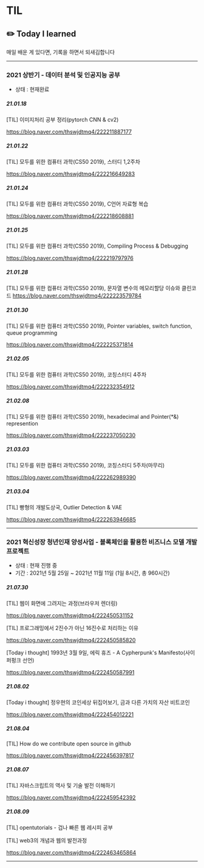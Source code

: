 # TIL
## ✏️ Today I learned
 매일 배운 게 있다면, 기록을 하면서 되새김합니다
___
### 2021 상반기 - 데이터 분석 및 인공지능 공부
- 상태 : 현재완료

##### 21.01.18

[TIL] 이미지처리 공부 정리(pytorch CNN & cv2)

https://blog.naver.com/thswjdtmq4/222211887177

##### 21.01.22

[TIL]  모두를 위한 컴퓨터 과학(CS50 2019), 스터디 1,2주차

https://blog.naver.com/thswjdtmq4/222216649283

##### 21.01.24

[TIL] 모두를 위한 컴퓨터 과학(CS50 2019), C언어 자료형 복습

https://blog.naver.com/thswjdtmq4/222218608881

##### 21.01.25

[TIL] 모두를 위한 컴퓨터 과학(CS50 2019), Compiling Process & Debugging

https://blog.naver.com/thswjdtmq4/222219797976

##### 21.01.28

[TIL] 모두를 위한 컴퓨터 과학(CS50 2019), 문자열 변수의 메모리할당 이슈와 클린코드
https://blog.naver.com/thswjdtmq4/222223579784

##### 21.01.30

[TIL] 모두를 위한 컴퓨터 과학(CS50 2019), Pointer variables, switch function, queue programming

https://blog.naver.com/thswjdtmq4/222225371814

##### 21.02.05

[TIL] 모두를 위한 컴퓨터 과학(CS50 2019), 코칭스터디 4주차

https://blog.naver.com/thswjdtmq4/222232354912


##### 21.02.08

[TIL] 모두를 위한 컴퓨터 과학(CS50 2019), hexadecimal and Pointer(*&) represention

https://blog.naver.com/thswjdtmq4/222237050230


##### 21.03.03

[TIL] 모두를 위한 컴퓨터 과학(CS50 2019), 코칭스터디 5주차(마무리)

https://blog.naver.com/thswjdtmq4/222262989390


##### 21.03.04

[TIL] 빵형의 개발도상국, Outlier Detection & VAE

https://blog.naver.com/thswjdtmq4/222263946685


___

### 2021 혁신성장 청년인재 양성사업 - 블록체인을 활용한 비즈니스 모델 개발 프로젝트
- 상태 : 현재 진행 중
- 기간 : 2021년 5월 25일 ~ 2021년 11월 11일 (1일 8시간, 총 960시간)

##### 21.07.30

[TIL] 웹이 화면에 그려지는 과정(브라우저 렌더링)

https://blog.naver.com/thswjdtmq4/222450531152

[TIL] 프로그래밍에서 2진수가 아닌 16진수로 처리하는 이유

https://blog.naver.com/thswjdtmq4/222450585820

[Today i thought] 1993년 3월 9일, 에릭 휴즈 - A Cypherpunk's Manifesto(사이퍼펑크 선언)

https://blog.naver.com/thswjdtmq4/222450587991


##### 21.08.02
[Today i thought] 정우현의 코인세상 뒤집어보기, 금과 다른 가치의 자산 비트코인

https://blog.naver.com/thswjdtmq4/222454012221

##### 21.08.04

[TIL] How do we contribute open source in github

https://blog.naver.com/thswjdtmq4/222456397817


##### 21.08.07

[TIL] 자바스크립트의 역사 및 기술 발전 이해하기

https://blog.naver.com/thswjdtmq4/222459542392

##### 21.08.09

[TIL] opentutorials - 겁나 빠른 웹 레시피 공부

[TIL]  web3의 개념과 웹의 발전과정

https://blog.naver.com/thswjdtmq4/222463465864

___